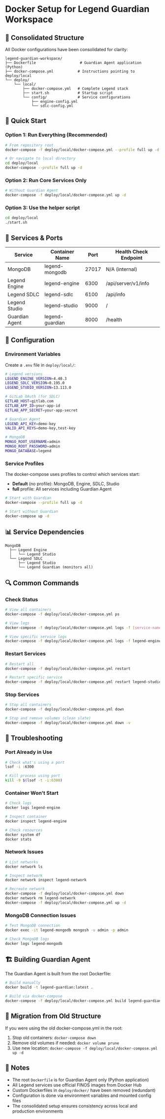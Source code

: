 # Docker Setup for Legend Guardian Workspace

## 📁 Consolidated Structure

All Docker configurations have been consolidated for clarity:

```
legend-guardian-workspace/
├── Dockerfile                    # Guardian Agent application (Python)
├── docker-compose.yml           # Instructions pointing to deploy/local
└── deploy/
    └── local/
        ├── docker-compose.yml   # Complete Legend stack
        ├── start.sh             # Startup script
        └── config/              # Service configurations
            ├── engine-config.yml
            └── sdlc-config.yml
```

## 🚀 Quick Start

### Option 1: Run Everything (Recommended)
```bash
# From repository root
docker-compose -f deploy/local/docker-compose.yml --profile full up -d

# Or navigate to local directory
cd deploy/local
docker-compose --profile full up -d
```

### Option 2: Run Core Services Only
```bash
# Without Guardian Agent
docker-compose -f deploy/local/docker-compose.yml up -d
```

### Option 3: Use the helper script
```bash
cd deploy/local
./start.sh
```

## 🎯 Services & Ports

| Service | Container Name | Port | Health Check Endpoint |
|---------|---------------|------|----------------------|
| MongoDB | legend-mongodb | 27017 | N/A (internal) |
| Legend Engine | legend-engine | 6300 | /api/server/v1/info |
| Legend SDLC | legend-sdlc | 6100 | /api/info |
| Legend Studio | legend-studio | 9000 | / |
| Guardian Agent | legend-guardian | 8000 | /health |

## 🔧 Configuration

### Environment Variables
Create a `.env` file in `deploy/local/`:

```bash
# Legend versions
LEGEND_ENGINE_VERSION=4.40.3
LEGEND_SDLC_VERSION=0.195.0
LEGEND_STUDIO_VERSION=13.113.0

# GitLab OAuth (for SDLC)
GITLAB_HOST=gitlab.com
GITLAB_APP_ID=your-app-id
GITLAB_APP_SECRET=your-app-secret

# Guardian Agent
LEGEND_API_KEY=demo-key
VALID_API_KEYS=demo-key,test-key

# MongoDB
MONGO_ROOT_USERNAME=admin
MONGO_ROOT_PASSWORD=admin
MONGO_DATABASE=legend
```

### Service Profiles

The docker-compose uses profiles to control which services start:

- **Default** (no profile): MongoDB, Engine, SDLC, Studio
- **full** profile: All services including Guardian Agent

```bash
# Start with Guardian
docker-compose --profile full up -d

# Start without Guardian
docker-compose up -d
```

## 📊 Service Dependencies

```
MongoDB
  ├── Legend Engine
  │   └── Legend Studio
  └── Legend SDLC
      ├── Legend Studio
      └── Legend Guardian (monitors all)
```

## 🔍 Common Commands

### Check Status
```bash
# View all containers
docker-compose -f deploy/local/docker-compose.yml ps

# View logs
docker-compose -f deploy/local/docker-compose.yml logs -f [service-name]

# View specific service logs
docker-compose -f deploy/local/docker-compose.yml logs -f legend-engine
```

### Restart Services
```bash
# Restart all
docker-compose -f deploy/local/docker-compose.yml restart

# Restart specific service
docker-compose -f deploy/local/docker-compose.yml restart legend-studio
```

### Stop Services
```bash
# Stop all containers
docker-compose -f deploy/local/docker-compose.yml down

# Stop and remove volumes (clean slate)
docker-compose -f deploy/local/docker-compose.yml down -v
```

## 🐛 Troubleshooting

### Port Already in Use
```bash
# Check what's using a port
lsof -i :6300

# Kill process using port
kill -9 $(lsof -t -i:6300)
```

### Container Won't Start
```bash
# Check logs
docker logs legend-engine

# Inspect container
docker inspect legend-engine

# Check resources
docker system df
docker stats
```

### Network Issues
```bash
# List networks
docker network ls

# Inspect network
docker network inspect legend-network

# Recreate network
docker-compose -f deploy/local/docker-compose.yml down
docker network rm legend-network
docker-compose -f deploy/local/docker-compose.yml up -d
```

### MongoDB Connection Issues
```bash
# Test MongoDB connection
docker exec -it legend-mongodb mongosh -u admin -p admin

# Check MongoDB logs
docker logs legend-mongodb
```

## 🏗️ Building Guardian Agent

The Guardian Agent is built from the root Dockerfile:

```bash
# Build manually
docker build -t legend-guardian:latest .

# Build via docker-compose
docker-compose -f deploy/local/docker-compose.yml build legend-guardian
```

## 🔄 Migration from Old Structure

If you were using the old docker-compose.yml in the root:

1. Stop old containers: `docker-compose down`
2. Remove old volumes if needed: `docker volume prune`
3. Use new location: `docker-compose -f deploy/local/docker-compose.yml up -d`

## 📝 Notes

- The root `Dockerfile` is for Guardian Agent only (Python application)
- All Legend services use official FINOS images from Docker Hub
- Custom Dockerfiles in `deploy/docker/` have been removed (redundant)
- Configuration is done via environment variables and mounted config files
- The consolidated setup ensures consistency across local and production environments